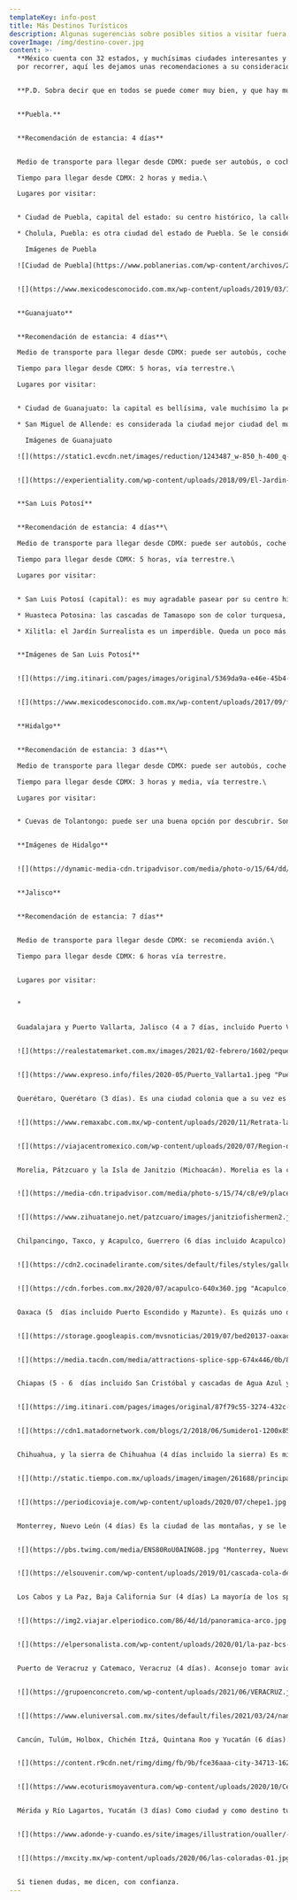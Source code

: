 ```yaml
---
templateKey: info-post
title: Más Destinos Turísticos
description: Algunas sugerencias sobre posibles sitios a visitar fuera de Ciudad de México.
coverImage: /img/destino-cover.jpg
content: >-
  **México cuenta con 32 estados, y muchísimas ciudades interesantes y bonitas
  por recorrer, aquí les dejamos unas recomendaciones a su consideración.** 


  **P.D. Sobra decir que en todos se puede comer muy bien, y que hay museos y áreas de esparcimiento.**


  **Puebla.**


  **Recomendación de estancia: 4 días**


  Medio de transporte para llegar desde CDMX: puede ser autobús, o coche\

  Tiempo para llegar desde CDMX: 2 horas y media.\

  Lugares por visitar:


  * Ciudad de Puebla, capital del estado: su centro histórico, la calle de los dulces, las Fuentes de Loreto, la Biblioteca Palafoxiana, la catedral, El Callejón de los Sapos, el Africam Safari, La Capilla del Rosario, la Estrella de Puebla, y más.

  * Cholula, Puebla: es otra ciudad del estado de Puebla. Se le considera la primera ciudad del continente, ya que fue fundada hacia el 600 a.C. Tiene la pirámide más grande en cuanto a su base, del mundo; y es además una ciudad repleta de iglesias, (la leyenda cuenta que hay una iglesia para cada día del año, la verdad es que cuenta con 39, pero son muchas para el espacio de la ciudad). En ella, podrán ver más de cerca el volcán Popocatépetl.

    Imágenes de Puebla

  ![Ciudad de Puebla](https://www.poblanerias.com/wp-content/archivos/2020/04/panoramica-ciudad-120884.jpg "Ciudad de Puebla")


  ![](https://www.mexicodesconocido.com.mx/wp-content/uploads/2019/03/167-919-1-3iglesiaremedios.jpg "Cholula, Puebla y el volcán Popocatépetl")


  **Guanajuato**


  **Recomendación de estancia: 4 días**\

  Medio de transporte para llegar desde CDMX: puede ser autobús, coche o avión.\

  Tiempo para llegar desde CDMX: 5 horas, vía terrestre.\

  Lugares por visitar:


  * Ciudad de Guanajuato: la capital es bellísima, vale muchísimo la pena. Está el Callejón del Beso (y su leyenda), el museo de las Momias, y recintos culturales por doquier. Es una ciudad llena de eventos artísticos y culturales. La catedral es muy bonita, y tienen que recorrer los túneles que atraviesan la ciudad, caminando.

  * San Miguel de Allende: es considerada la ciudad mejor ciudad del mundo, según Travel + Leisure World's Best Awards 2021. Aquí viven muchos extranjeros, especialmente de Estados Unidos y Europa. Sin embargo, el ambiente es 100% mexicano. Sus callejones y la catedral son muy bonitos.

    Imágenes de Guanajuato

  ![](https://static1.evcdn.net/images/reduction/1243487_w-850_h-400_q-100_m-crop.jpg "Ciudad de Guanajuato. ")


  ![](https://experientiality.com/wp-content/uploads/2018/09/El-Jardin-San-Miguel-De-Allende.jpg "San Miguel de Allende.")


  **San Luis Potosí**


  **Recomendación de estancia: 4 días**\

  Medio de transporte para llegar desde CDMX: puede ser autobús, coche o avión.\

  Tiempo para llegar desde CDMX: 5 horas, vía terrestre.\

  Lugares por visitar:


  * San Luis Potosí (capital): es muy agradable pasear por su centro histórico. Y puede ser el punto de estancia para poder viajar a la Huasteca Potosina.

  * Huasteca Potosina: las cascadas de Tamasopo son de color turquesa, y podrán darse un baño dentro. Está a dos horas y media de la capital de San Luis Potosí, vía terrestre.

  * Xilitla: el Jardín Surrealista es un imperdible. Queda un poco más alejado de la capital del estado (a unas 4 horas en coche, pero bien vale la pena descubrirlo).


  **Imágenes de San Luis Potosí**


  ![](https://img.itinari.com/pages/images/original/5369da9a-e46e-45b4-9cbe-56ea64acc9e4-istock-1161011161.jpg?ch=DPR&dpr=1&w=1200&h=800&s=96cab924d16839e94ca01471c4fefcf4 "Huasteca Potosina.")


  ![](https://www.mexicodesconocido.com.mx/wp-content/uploads/2017/09/fotos-xilitla-800x600-dpg-5_0.jpg "Jardín Surrealista en San Luis Potosí")


  **Hidalgo**


  **Recomendación de estancia: 3 días**\

  Medio de transporte para llegar desde CDMX: puede ser autobús, coche o avión.\

  Tiempo para llegar desde CDMX: 3 horas y media, vía terrestre.\

  Lugares por visitar:


  * Cuevas de Tolantongo: puede ser una buena opción por descubrir. Son aguas termales, provenientes del interior de la tierra, con minerales, con vistas súper bonitas al bosque. 


  **Imágenes de Hidalgo**


  ![](https://dynamic-media-cdn.tripadvisor.com/media/photo-o/15/64/dd/b1/img-20180925-083736-largejpg.jpg?w=1200&h=-1&s=1 "Cuevas de Tolantongo.")


  **Jalisco**


  **Recomendación de estancia: 7 días**


  Medio de transporte para llegar desde CDMX: se recomienda avión.\

  Tiempo para llegar desde CDMX: 6 horas vía terrestre.


  Lugares por visitar:


  *


  Guadalajara y Puerto Vallarta, Jalisco (4 a 7 días, incluido Puerto Vallarta). De Jalisco viene la charrería, los mariachis, el tequila y el mezcal. Pueden ir al pueblo mágico de Tequila, y tener un tour de cómo se produce este producto endémico. La capital es hermosa y llena de historia también. No olviden ir al Hospicio Cabañas, la catedral. Lo mejor, es que a 3 horas en coche, llegan a Puerto Vallarta, una playa que vale la pena. Personalmente, es una de las que más me gustan, junto con todas las de Riviera Maya. Recomiendo que se vaya en avión desde CDMX.


  ![](https://realestatemarket.com.mx/images/2021/02-febrero/1602/pequena_guadalajara.jpg "Centro de Guadalajara, Jalisco.")


  ![](https://www.expreso.info/files/2020-05/Puerto_Vallarta1.jpeg "Puerto Vallarta, Jalisco.")


  Querétaro, Querétaro (3 días). Es una ciudad colonia que a su vez es muy moderna, y está a dos horas de Ciudad de México, en coche. Vale la pena pasear por su centro histórico, visitar el Cerro de las Campañas y hacer el tour de vino y queso, por el cual es famoso.


  ![](https://www.remaxabc.com.mx/wp-content/uploads/2020/11/Retrata-la-belleza-que-ofrecen-los-miradores-en-Quere%CC%81taro.jpg "Ciudad de Querétaro.")


  ![](https://viajacentromexico.com/wp-content/uploads/2020/07/Region-de-vinos-baja-86-scaled.jpg "Ruta del vino y el queso en Querétaro.")


  Morelia, Pátzcuaro y la Isla de Janitzio (Michoacán). Morelia es la capital, y es muy bella, es estar en otra época, y el centro histórico es muy bonito. Janitzio es una de las islas del lago de Pátzcuaro, ubicado en el Estado de Michoacán, México. Es la más importante de las cinco islas, seguido de Yunuen, del lago de Pátzcuaro. Su nombre original purépecha es Janitsïo o Flor de trigo o maíz. Michoacan es el hogar de la mariposa monarca que migra desde Canadá en los meses de noviembre a marzo de cada año. También, en este estado, el día de muertos es el más pintoresco para vivir la experiencia el 2 noviembre. Mejor ir en avión desde Ciudad de México.


  ![](https://media-cdn.tripadvisor.com/media/photo-s/15/74/c8/e9/place-morelia-michoacan.jpg "Morelia, Michoacán.")


  ![](https://www.zihuatanejo.net/patzcuaro/images/janitziofishermen2.jpg "Lago de Pátzcuaro, Michoacán.")


  Chilpancingo, Taxco, y Acapulco, Guerrero (6 días incluido Acapulco) Mucho qué ver. En verdad.  Recomiendo que se vaya en avión desde CDMX. Taxco es conocida por ser una ciudad colonial, pueblo mágico, que conserva el ambiente del siglo XIX, mientras que Acapulco es una bahía muy concurrida y bonita, además, la capital, Chilpancingo, tiene mucha historia que puede ser de su interés. 


  ![](https://cdn2.cocinadelirante.com/sites/default/files/styles/gallerie/public/images/2021/11/platillos-tipicos-de-taxco.jpg "Taxco, Guerrero.")


  ![](https://cdn.forbes.com.mx/2020/07/acapulco-640x360.jpg "Acapulco, Guerrero.")


  Oaxaca (5  días incluido Puerto Escondido y Mazunte). Es quizás uno de los estados más mágicos del país. Con sus ruinas en Monte Albán, su cascada de Hierve El Agua y su capital. Sería mejor ir en avión, ya que está retirado de Ciudad de México. Tiene varias playas, pero la más recomendada es Puerto Escodido. Para quienes estén antes, La Guelaguetza es una tradición ancestral multicolor, de danza y música. El origen de esta hermosa celebración data de la época prehispánica y se le considera un ritual hacia los dioses; y la edición del 2022 se llevará a cabo el 25 de julio y el 1 de agosto, en la misma ciudad de Oaxaca. P.D. No se olviden de probar el mejor mezcal de gusano.


  ![](https://storage.googleapis.com/mvsnoticias/2019/07/bed20137-oaxacaguelaguetza.jpg "La Guelaguetza.")


  ![](https://media.tacdn.com/media/attractions-splice-spp-674x446/0b/8b/7d/ba.jpg "Monte Albán.")


  Chiapas (5 - 6  días incluido San Cristóbal y cascadas de Agua Azul y el Cañón del Sumidero) Es la selva de México, (junto con otros estados, pero Chiapas es el referente número 1 en esta materia). No se pierdan de ir a las ruinas mayas de Palenque, aquí se ubica la tumba de Pakal, denominado "El astronauta de Palenque", se trata de una lápida descubierta en 1949 por el arqueólogo Alberto Ruz. En el interior del Templo de las Inscripciones, se representa a K'inich Janahb Pakal, un importante gobernante maya. En San Cristóbal de las Casas el clima siempre suele ser frío/fresco, así que llevar algo para cubrirse. Por último, pero no menos importante: vayan a las Cascadas de Agua Azul y El Cañón del Sumidero.


  ![](https://img.itinari.com/pages/images/original/87f79c55-3274-432c-963d-41e55244ddbd-istock-487421269.jpg?ch=DPR&dpr=1&w=1600&s=533ddb23b6a79ca110ba75f2f343f6d3 "Palenque, Chiapas.")


  ![](https://cdn1.matadornetwork.com/blogs/2/2018/06/Sumidero1-1200x854.jpg "Cañón del Sumidero.")


  Chihuahua, y la sierra de Chihuahua (4 días incluido la sierra) Es mi terruño :) La mitad del estado es desierto, o árido; mientras que la otra mitad es bosque puro. Si van a la parte desértica, podrían hacer sandboarding. Recomiendo un par de días en la capital, y otro par en la sierra. Si pueden hacer el recorrido del CHEPE (tren de pasajeros <https://chepe.mx/>) y parar a dormir en Creel, háganlo. La cascada de Cusárare y Basaseachi, totalmente recomendables. Si tienen el hígado para subirse a la tirolesa más larga del mundo, ¡adelante! En la ciudad, tienen que visitar La Quinta Gameros, El Museo de Pancho Villa, El Calabozo de Hidalgo, el Palacio de Gobierno y el Museo Casa Chihuahua, así como todo el centro histórico.


  ![](http://static.tiempo.com.mx/uploads/imagen/imagen/261688/principal_eapkd3txoaaamek.jpeg "Ciudad de Chihuahua.")


  ![](https://periodicoviaje.com/wp-content/uploads/2020/07/chepe1.jpg "Recorrido tren CHEPE (Chihuahua-Pacífico)")


  Monterrey, Nuevo León (4 días) Es la ciudad de las montañas, y se le conoce como La Sultana del Norte. A mi juicio, es junto con Ciudad de México, la capital más moderna del país. Tiene de todo. Vegetación alrededor, centro histórico bonito, pero a la vez rascacielos y tiendas modernas. La cascada Cola de Caballo, y el pueblo de Santiago son muy bellos. También cuenta con bastante oferta nocturna. Parque Fundidora es imperdible, tienen que recorrerlo, son muchas hectáreas pero vale la pena; El Museo Historia de México, a un lado del Palacio de Gobierno, es imperdible. Deben subirse al Museo del Horno de Parque Fundidora. No se olviden de probar el cabrito, es la especialidad de este estado.


  ![](https://pbs.twimg.com/media/ENS80RoU0AING08.jpg "Monterrey, Nuevo León.")


  ![](https://elsouvenir.com/wp-content/uploads/2019/01/cascada-cola-de-caballo-1.jpg "Cascada Cola de Caballo.")


  Los Cabos y La Paz, Baja California Sur (4 días) La mayoría de los spring breakers vienen de Estados Unidos en esta época del año. Los Cabos es la ciudad más cotizada. Les diría que viesen las ballenas, pero en esa época del año es en invierno (febrero), pero pueden visitar playa muy bonitas, y hacer un tour para poder hacer submarinismo, o simplemente disfrutar de la playa. 


  ![](https://img2.viajar.elperiodico.com/86/4d/1d/panoramica-arco.jpg "Los Cabos, Baja California Sur.")


  ![](https://elpersonalista.com/wp-content/uploads/2020/01/la-paz-bcs-baja-california-sur-new-york-times.jpg "La Paz, Baja California Sur.")


  Puerto de Veracruz y Catemaco, Veracruz (4 días). Aconsejo tomar avión para llegar. Veracruz se encuentra en el Golfo de México, y tiene costa y selva. Pueden ir al Puerto de Veracruz y desplazarse a Catemaco, es una ciudad en la que existe un ecosistema muy rico de animales pertenecientes a la selva y con una cantidad abundante de lagos. Hay uno en el que el principal animal es el cangrejo de río. Muy bonitos. En Catemaco se realizan "limpias" por brujos/curanderos, y la gente va por mero interés o por simple curiosidad. 


  ![](https://grupoenconcreto.com/wp-content/uploads/2021/06/VERACRUZ.jpg "Puerto de Veracruz.")


  ![](https://www.eluniversal.com.mx/sites/default/files/2021/03/24/nanciyaga_catemaco_veracruz_cabanas.jpg "Catemaco. ")


  Cancún, Tulúm, Holbox, Chichén Itzá, Quintana Roo y Yucatán (6 días). Llegada en avión. Lo pongo junto porque constituyen la Riviera Maya. Vayan a Xcaret (es todo un día) es un parque natural, donde aprenderán muchas cosas de la cultura maya y sobre todo el espectáculo final, les encantará. Busquen boletos por internet. Vayan a cenotes, hay muchísimos, y es una experiencia súper recomendable zambullirse en ellos. Chichén Itzá no puede faltar (está en el estado de Yucatán a 3 horas de Cancún en coche, ya bien que vayan en un tour o que se alquilen un coche). Tulúm es de las playas más bonitas que van a conocer, con ruinas arqueológicas de cara al mar. También pueden ir a Cobá, la pirámide más alta de la Riviera, aún los dejarán subir, según entiendo. Disfruten de las noches en Cancún y, también,  y de todo el día por Playa del Carmen. O vayan en yate hasta Isla Mujeres. También, pueden desplazarse por carretera hasta En la misma ciudad existen muchos tours, sobre todo en los hoteles y en el malecón y centro de Cancún, así como en el aeropuerto, llegando, podrán informarse en los módulos disponibles.  Por último, pero no menos importante, esta Holbox, una isla no tan masificadas de turistas, es de desconexión total, no es para nada de fiesta, sino de relajación.


  ![](https://content.r9cdn.net/rimg/dimg/fb/9b/fce36aaa-city-34713-16296d9e374.jpg?crop=true&width=500&height=300&xhint=2828&yhint=1934 "Cancún, Quintana Roo.")


  ![](https://www.ecoturismoyaventura.com/wp-content/uploads/2020/10/Cenotes-en-cancun.jpg "Cenotes.")


  Mérida y Río Lagartos, Yucatán (3 días) Como ciudad y como destino turístico en general, también es muy atractivo. Tiene una playa escondida denominada "Las Coloradas", en la que el color del agua es rosa, se debe a que hay una presencia, **poco común, de microorganismos rojos** y de concentración de sal. Según los científicos este fenómeno ocurre cuando el agua se evapora y la concentración del plankton y algas rojos aumenta. También la ciudad de Yucatán es denominada como La Ciudad Blanca, por su arquitectura. 


  ![](https://www.adonde-y-cuando.es/site/images/illustration/oualler/-chichen-itza.jpg "Chichén Itzá")


  ![](https://mxcity.mx/wp-content/uploads/2020/06/las-coloradas-01.jpg "Las Coloradas.")


  Si tienen dudas, me dicen, con confianza.
---
```

